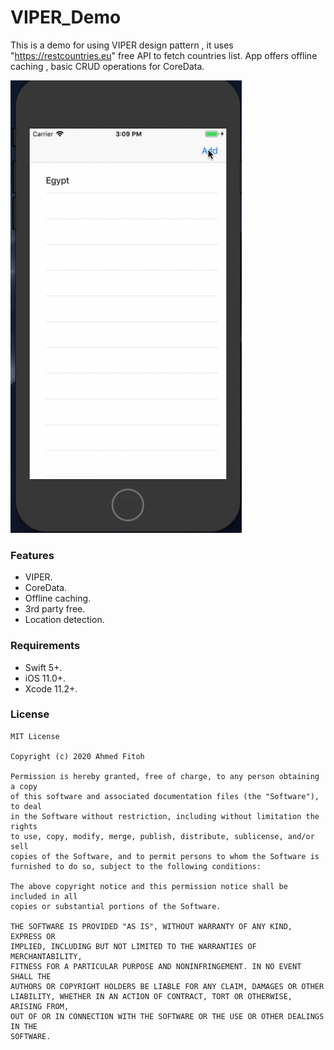 # VIPER_Demo
 This is a demo for using VIPER design pattern , it uses "https://restcountries.eu" free API to fetch countries list.
App offers offline caching , basic CRUD operations for CoreData.

 
![Alt text](https://raw.githubusercontent.com/AhmedFitoh/CountriesInfoDemo/master/sample.gif)
 
### Features
- VIPER.
- CoreData.
- Offline caching.
- 3rd party free.
- Location detection.

### Requirements
- Swift 5+.
- iOS 11.0+.
- Xcode 11.2+.

### License
```
MIT License

Copyright (c) 2020 Ahmed Fitoh

Permission is hereby granted, free of charge, to any person obtaining a copy
of this software and associated documentation files (the "Software"), to deal
in the Software without restriction, including without limitation the rights
to use, copy, modify, merge, publish, distribute, sublicense, and/or sell
copies of the Software, and to permit persons to whom the Software is
furnished to do so, subject to the following conditions:

The above copyright notice and this permission notice shall be included in all
copies or substantial portions of the Software.

THE SOFTWARE IS PROVIDED "AS IS", WITHOUT WARRANTY OF ANY KIND, EXPRESS OR
IMPLIED, INCLUDING BUT NOT LIMITED TO THE WARRANTIES OF MERCHANTABILITY,
FITNESS FOR A PARTICULAR PURPOSE AND NONINFRINGEMENT. IN NO EVENT SHALL THE
AUTHORS OR COPYRIGHT HOLDERS BE LIABLE FOR ANY CLAIM, DAMAGES OR OTHER
LIABILITY, WHETHER IN AN ACTION OF CONTRACT, TORT OR OTHERWISE, ARISING FROM,
OUT OF OR IN CONNECTION WITH THE SOFTWARE OR THE USE OR OTHER DEALINGS IN THE
SOFTWARE.
```
